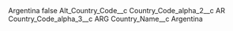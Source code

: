 <?xml version="1.0" encoding="UTF-8"?>
<CustomMetadata xmlns="http://soap.sforce.com/2006/04/metadata" xmlns:xsi="http://www.w3.org/2001/XMLSchema-instance" xmlns:xsd="http://www.w3.org/2001/XMLSchema">
    <label>Argentina</label>
    <protected>false</protected>
    <values>
        <field>Alt_Country_Code__c</field>
        <value xsi:nil="true"/>
    </values>
    <values>
        <field>Country_Code_alpha_2__c</field>
        <value xsi:type="xsd:string">AR</value>
    </values>
    <values>
        <field>Country_Code_alpha_3__c</field>
        <value xsi:type="xsd:string">ARG</value>
    </values>
    <values>
        <field>Country_Name__c</field>
        <value xsi:type="xsd:string">Argentina</value>
    </values>
</CustomMetadata>
